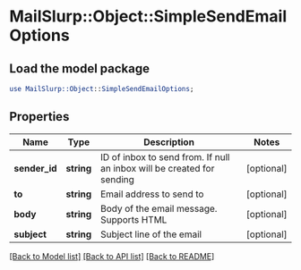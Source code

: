 # MailSlurp::Object::SimpleSendEmailOptions

## Load the model package
```perl
use MailSlurp::Object::SimpleSendEmailOptions;
```

## Properties
Name | Type | Description | Notes
------------ | ------------- | ------------- | -------------
**sender_id** | **string** | ID of inbox to send from. If null an inbox will be created for sending | [optional] 
**to** | **string** | Email address to send to | [optional] 
**body** | **string** | Body of the email message. Supports HTML | [optional] 
**subject** | **string** | Subject line of the email | [optional] 

[[Back to Model list]](../README#documentation-for-models) [[Back to API list]](../README#documentation-for-api-endpoints) [[Back to README]](../README)


